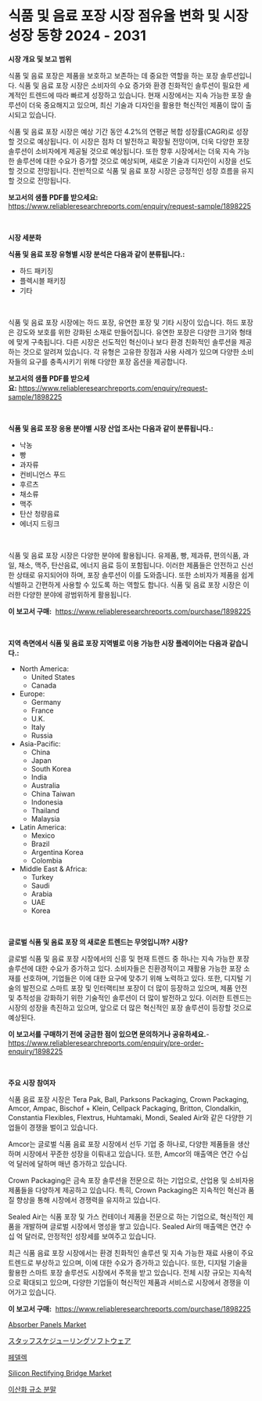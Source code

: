 <p><h1>식품 및 음료 포장 시장 점유율 변화 및 시장 성장 동향 2024 - 2031</h1></p><p><strong>시장 개요 및 보고 범위</strong></p>
<p><p>식품 및 음료 포장은 제품을 보호하고 보존하는 데 중요한 역할을 하는 포장 솔루션입니다. 식품 및 음료 포장 시장은 소비자의 수요 증가와 환경 친화적인 솔루션이 필요한 세계적인 트렌드에 따라 빠르게 성장하고 있습니다. 현재 시장에서는 지속 가능한 포장 솔루션이 더욱 중요해지고 있으며, 최신 기술과 디자인을 활용한 혁신적인 제품이 많이 출시되고 있습니다.</p><p>식품 및 음료 포장 시장은 예상 기간 동안 4.2%의 연평균 복합 성장률(CAGR)로 성장할 것으로 예상됩니다. 이 시장은 점차 더 발전하고 확장될 전망이며, 더욱 다양한 포장 솔루션이 소비자에게 제공될 것으로 예상됩니다. 또한 향후 시장에서는 더욱 지속 가능한 솔루션에 대한 수요가 증가할 것으로 예상되며, 새로운 기술과 디자인이 시장을 선도할 것으로 전망됩니다. 전반적으로 식품 및 음료 포장 시장은 긍정적인 성장 흐름을 유지할 것으로 전망됩니다.</p></p>
<p><strong>보고서의 샘플 PDF를 받으세요:</strong> <a href="https://www.reliableresearchreports.com/enquiry/request-sample/1898225">https://www.reliableresearchreports.com/enquiry/request-sample/1898225</a></p>
<p>&nbsp;</p>
<p><strong>시장 세분화</strong></p>
<p><strong>식품 및 음료 포장 유형별 시장 분석은 다음과 같이 분류됩니다.:</strong></p>
<p><ul><li>하드 패키징</li><li>플렉시블 패키징</li><li>기타</li></ul></p>
<p>&nbsp;</p>
<p><p>식품 및 음료 포장 시장에는 하드 포장, 유연한 포장 및 기타 시장이 있습니다. 하드 포장은 강도와 보호를 위한 강화된 소재로 만들어집니다. 유연한 포장은 다양한 크기와 형태에 맞게 구축됩니다. 다른 시장은 선도적인 혁신이나 보다 환경 친화적인 솔루션을 제공하는 것으로 알려져 있습니다. 각 유형은 고유한 장점과 사용 사례가 있으며 다양한 소비자들의 요구를 충족시키기 위해 다양한 포장 옵션을 제공합니다.</p></p>
<p><strong>보고서의 샘플 PDF를 받으세요:</strong>&nbsp;<a href="https://www.reliableresearchreports.com/enquiry/request-sample/1898225">https://www.reliableresearchreports.com/enquiry/request-sample/1898225</a></p>
<p>&nbsp;</p>
<p><strong> 식품 및 음료 포장 응용 분야별 시장 산업 조사는 다음과 같이 분류됩니다.:</strong></p>
<p><ul><li>낙농</li><li>빵</li><li>과자류</li><li>컨비니언스 푸드</li><li>후르츠</li><li>채소류</li><li>맥주</li><li>탄산 청량음료</li><li>에너지 드링크</li></ul></p>
<p>&nbsp;</p>
<p><p>식품 및 음료 포장 시장은 다양한 분야에 활용됩니다. 유제품, 빵, 제과류, 편의식품, 과일, 채소, 맥주, 탄산음료, 에너지 음료 등이 포함됩니다. 이러한 제품들은 안전하고 신선한 상태로 유지되어야 하며, 포장 솔루션이 이를 도와줍니다. 또한 소비자가 제품을 쉽게 식별하고 간편하게 사용할 수 있도록 하는 역할도 합니다. 식품 및 음료 포장 시장은 이러한 다양한 분야에 광범위하게 활용됩니다.</p></p>
<p><strong>이 보고서 구매:</strong>&nbsp; <a href="https://www.reliableresearchreports.com/purchase/1898225">https://www.reliableresearchreports.com/purchase/1898225</a></p>
<p>&nbsp;</p>
<p><strong>지역 측면에서 식품 및 음료 포장 지역별로 이용 가능한 시장 플레이어는 다음과 같습니다.:</strong></p>
<p><ul>
    <li>
        North America:
        <ul>
            <li>United States</li>
            <li>Canada</li>
        </ul>
    </li>
    <li>
        Europe:
        <ul>
            <li>Germany</li>
            <li>France</li>
            <li>U.K.</li>
            <li>Italy</li>
            <li>Russia</li>
        </ul>
    </li>
    <li>
        Asia-Pacific:
        <ul>
            <li>China</li>
            <li>Japan</li>
            <li>South Korea</li>
            <li>India</li>
            <li>Australia</li>
            <li>China Taiwan</li>
            <li>Indonesia</li>
            <li>Thailand</li>
            <li>Malaysia</li>
        </ul>
    </li>
    <li>
        Latin America:
        <ul>
            <li>Mexico</li>
            <li>Brazil</li>
            <li>Argentina Korea</li>
            <li>Colombia</li>
        </ul>
    </li>
    <li>
        Middle East & Africa:
        <ul>
            <li>Turkey</li>
            <li>Saudi</li>
            <li>Arabia</li>
            <li>UAE</li>
            <li>Korea</li>
        </ul>
    </li>
    </ul></p>
<p>&nbsp;</p>
<p><strong>글로벌 식품 및 음료 포장 의 새로운 트렌드는 무엇입니까? 시장?</strong></p>
<p><p>글로벌 식품 및 음료 포장 시장에서의 신흥 및 현재 트렌드 중 하나는 지속 가능한 포장 솔루션에 대한 수요가 증가하고 있다. 소비자들은 친환경적이고 재활용 가능한 포장 소재를 선호하며, 기업들은 이에 대한 요구에 맞추기 위해 노력하고 있다. 또한, 디지털 기술의 발전으로 스마트 포장 및 인터랙티브 포장이 더 많이 등장하고 있으며, 제품 안전 및 추적성을 강화하기 위한 기술적인 솔루션이 더 많이 발전하고 있다. 이러한 트렌드는 시장의 성장을 촉진하고 있으며, 앞으로 더 많은 혁신적인 포장 솔루션이 등장할 것으로 예상된다.</p></p>
<p><strong>이 보고서를 구매하기 전에 궁금한 점이 있으면 문의하거나 공유하세요.</strong>- <a href="https://www.reliableresearchreports.com/enquiry/pre-order-enquiry/1898225">https://www.reliableresearchreports.com/enquiry/pre-order-enquiry/1898225</a></p>
<p>&nbsp;</p>
<p><strong>주요 시장 참여자</strong></p>
<p><p>식품 음료 포장 시장은 Tera Pak, Ball, Parksons Packaging, Crown Packaging, Amcor, Ampac, Bischof + Klein, Cellpack Packaging, Britton, Clondalkin, Constantia Flexibles, Flextrus, Huhtamaki, Mondi, Sealed Air와 같은 다양한 기업들이 경쟁을 벌이고 있습니다.</p><p>Amcor는 글로벌 식품 음료 포장 시장에서 선두 기업 중 하나로, 다양한 제품들을 생산하며 시장에서 꾸준한 성장을 이뤄내고 있습니다. 또한, Amcor의 매출액은 연간 수십 억 달러에 달하며 매년 증가하고 있습니다.</p><p>Crown Packaging은 금속 포장 솔루션을 전문으로 하는 기업으로, 산업용 및 소비자용 제품들을 다양하게 제공하고 있습니다. 특히, Crown Packaging은 지속적인 혁신과 품질 향상을 통해 시장에서 경쟁력을 유지하고 있습니다.</p><p>Sealed Air는 식품 포장 및 가스 컨테이너 제품을 전문으로 하는 기업으로, 혁신적인 제품을 개발하며 글로벌 시장에서 명성을 쌓고 있습니다. Sealed Air의 매출액은 연간 수십 억 달러로, 안정적인 성장세를 보여주고 있습니다.</p><p>최근 식품 음료 포장 시장에서는 환경 친화적인 솔루션 및 지속 가능한 재료 사용이 주요 트렌드로 부상하고 있으며, 이에 대한 수요가 증가하고 있습니다. 또한, 디지털 기술을 활용한 스마트 포장 솔루션도 시장에서 주목을 받고 있습니다. 전체 시장 규모는 지속적으로 확대되고 있으며, 다양한 기업들이 혁신적인 제품과 서비스로 시장에서 경쟁을 이어가고 있습니다.</p></p>
<p><strong>이 보고서 구매:</strong>&nbsp;&nbsp;<a href="https://www.reliableresearchreports.com/purchase/1898225">https://www.reliableresearchreports.com/purchase/1898225</a></p>
<p><p><a href="https://skillful-vermicelli-b89.notion.site/Absorber-Panels-Market-Research-Report-Unlocks-Analysis-on-the-Market-Financial-Status-Market-Size--00c69e483ccb4c40ac9b8dfa2ec3df74">Absorber Panels Market</a></p><p><a href="https://github.com/cbigkbh02719/Market-Research-Report-List-1/blob/main/4170905194375.md">スタッフスケジューリングソフトウェア</a></p><p><a href="https://medium.com/@gabrielblanda5656/%ED%8E%98%EB%93%A4%EB%A0%89-%EC%8B%9C%EC%9E%A5-%EA%B7%9C%EB%AA%A8%EC%99%80-%EC%8B%9C%EC%9E%A5-%EB%8F%99%ED%96%A5-%EC%99%84%EC%A0%84%ED%95%9C-%EC%82%B0%EC%97%85-%EA%B0%9C%EC%9A%94-2024%EB%85%84%EB%B6%80%ED%84%B0-2031%EB%85%84%EA%B9%8C%EC%A7%80-f26ab5e3efde">페델렉</a></p><p><a href="https://view.publitas.com/reportprime-1/silicon-rectifying-bridge-market-provides-detailed-segmentation-of-this-market-based-on-type-application-and-region-and-forecast-for-the-period-from-2024-2031/">Silicon Rectifying Bridge Market</a></p><p><a href="https://medium.com/@hermanokutneva7878567/%EA%B7%9C%EC%86%8C-%EC%9D%B4%EC%82%B0%ED%99%94%EB%AC%BC-%EB%B6%84%EB%A7%90-%EC%8B%9C%EC%9E%A5-%EC%8B%9C%EC%9E%A5-%EC%A0%90%EC%9C%A0%EC%9C%A8-%EC%8B%9C%EC%9E%A5-%EB%8F%99%ED%96%A5-%EA%B7%B8%EB%A6%AC%EA%B3%A0-%EB%AF%B8%EB%9E%98-%EC%84%B1%EC%9E%A5-%ED%83%90%EC%83%89-027081af8b98">이산화 규소 분말</a></p></p>
